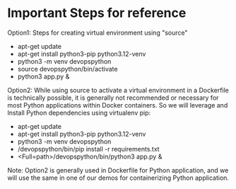 # Important Steps for reference

Option1: Steps for creating virtual environment using "source"

- apt-get update
- apt-get install python3-pip python3.12-venv
- python3 -m venv devopspython
- source devopspython/bin/activate
- python3 app.py &

Option2: While using source to activate a virtual environment in a Dockerfile is technically possible, it is generally not recommended or necessary for most Python applications within Docker containers. So we will leverage and Install Python dependencies using virtualenv pip:

- apt-get update
- apt-get install python3-pip python3.12-venv
- python3 -m venv devopspython
- <Full-path>/devopspython/bin/pip install -r requirements.txt
- <Full=path>/devopspython/bin/python3 app.py &

Note: Option2 is generally used in Dockerfile for Python application, and we will use the same in one of our demos for containerizing Python application.
